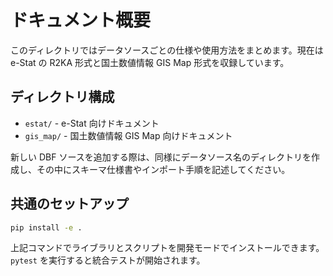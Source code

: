 # ドキュメント概要

このディレクトリではデータソースごとの仕様や使用方法をまとめます。現在は e-Stat の R2KA 形式と国土数値情報 GIS Map 形式を収録しています。

## ディレクトリ構成

- `estat/` - e-Stat 向けドキュメント
- `gis_map/` - 国土数値情報 GIS Map 向けドキュメント

新しい DBF ソースを追加する際は、同様にデータソース名のディレクトリを作成し、その中にスキーマ仕様書やインポート手順を記述してください。

## 共通のセットアップ

```bash
pip install -e .
```

上記コマンドでライブラリとスクリプトを開発モードでインストールできます。`pytest` を実行すると統合テストが開始されます。
